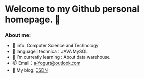 # Welcome to my Github personal homepage. 👋
### About me:
- 🏫 info: Computer Science and Technology
- 🔭 language | technica：JAVA,MySQL
- 🌱 I’m currently learning : About data warehouse.
- 📫 Email：a-Yogurt@outlook.com
- 📝 My blog: [CSDN](https://blog.csdn.net/weixin_43721228?spm=1000.2115.3001.5343)

